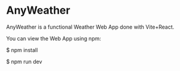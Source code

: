 # AnyWeather

AnyWeather is a functional Weather Web App done with Vite+React.

You can view the Web App using npm:

$ npm install

$ npm run dev
